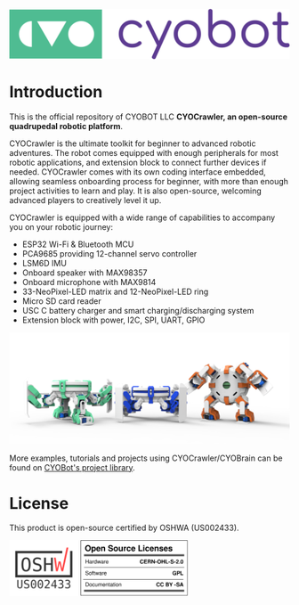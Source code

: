 ![image](assets/Horizontal%20Logo%20CYOBot-Color-RGB.png)

# Introduction
This is the official repository of CYOBOT LLC **CYOCrawler, an open-source quadrupedal robotic platform**. 

CYOCrawler is the ultimate toolkit for beginner to advanced robotic adventures. The robot comes equipped with enough peripherals for most robotic applications, and extension block to connect further devices if needed. CYOCrawler comes with its own coding interface embedded, allowing seamless onboarding process for beginner, with more than enough project activities to learn and play. It is also open-source, welcoming advanced players to creatively level it up.

CYOCrawler is equipped with a wide range of capabilities to accompany you on your robotic journey:
- ESP32 Wi-Fi & Bluetooth MCU
- PCA9685 providing 12-channel servo controller
- LSM6D IMU
- Onboard speaker with MAX98357
- Onboard microphone with MAX9814
- 33-NeoPixel-LED matrix and 12-NeoPixel-LED ring
- Micro SD card reader
- USC C battery charger and smart charging/discharging system
- Extension block with power, I2C, SPI, UART, GPIO

<img src="assets/CYOCrawler-different-stance.png" alt="3-robot" style="width: 600px; height: 200px; object-fit: cover;">

More examples, tutorials and projects using CYOCrawler/CYOBrain can be found on [CYOBot's project library](https://cyobot.projectcocoon.org/).

# License
This product is open-source certified by OSHWA (US002433).

<img src="assets/certification-mark-US002433-stacked.svg" alt="drawing" height="100"/> <img src="assets/oshw_facts.svg" alt="drawing" height="100"/>